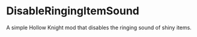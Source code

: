 # DisableRingingItemSound
A simple Hollow Knight mod that disables the ringing sound of shiny items.
